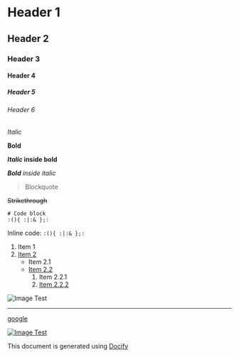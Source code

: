 Header 1
====================

Header 2
--------------------

### Header 3

#### Header 4

##### Header 5

###### Header 6

*Italic*

**Bold**

***Italic* inside bold**

***Bold** inside italic*

> Blockquote

~~Strikethrough~~

```
# Code block
:(){ :|:& };:
```

Inline code: ``:(){ :|:& };:``

1. Item 1
2. [Item 2](#)
   * Item 2.1
   * [Item 2.2](#)
      1. Item 2.2.1
      2. [Item 2.2.2](#)

![Image Test](https://img.shields.io/badge/docify-image_test-green.svg)

--------------------------------------------------

[google](https://google.com)

[![Image Test](https://img.shields.io/badge/docify-image_test-green.svg)](https://img.shields.io/badge/docify-image_test-green.svg)


This document is generated using [Docify](https://github.com/rapidstack/docify)

